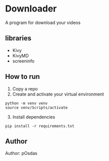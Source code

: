 # Downloader

A program for download your videos

## libraries
* Kivy
* KivyMD
* screeninfo

## How to run

1. Copy a repo
2. Create and activate your virtual environment 
```commandline
python -m venv venv
source venv/Scripts/activate
```  
3. Install dependencies
```commandline
pip install -r requirements.txt
```

## Author
Author: pOsdas